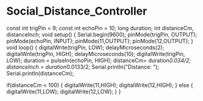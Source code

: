 # Social_Distance_Controller
const int trigPin = 9;
const int echoPin = 10;
long duration;
int distanceCm, distanceInch;
void setup()
{
Serial.begin(9600); 
pinMode(trigPin, OUTPUT);
pinMode(echoPin, INPUT);
pinMode(11,OUTPUT);
pinMode(12,OUTPUT);
}
void loop() {
digitalWrite(trigPin, LOW);
delayMicroseconds(2);
digitalWrite(trigPin, HIGH);
delayMicroseconds(10);
digitalWrite(trigPin, LOW);
duration = pulseIn(echoPin, HIGH);
distanceCm= duration*0.034/2;
distanceInch = duration*0.0133/2;
Serial.println("Distance: ");
Serial.println(distanceCm);

if(distanceCm < 100)
{
  digitalWrite(11,HIGH);
  digitalWrite(12,HIGH);
}
else 
{
  digitalWrite(11,LOW);
  digitalWrite(12,LOW);
}
}
